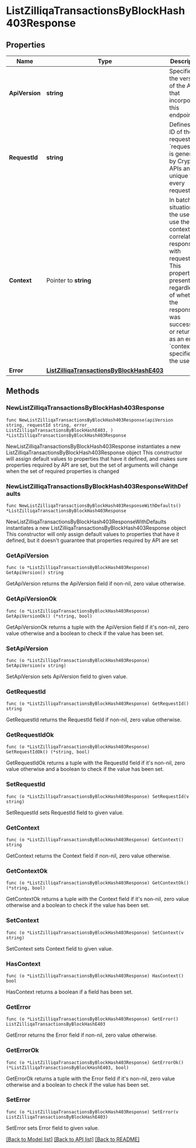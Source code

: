 # ListZilliqaTransactionsByBlockHash403Response

## Properties

Name | Type | Description | Notes
------------ | ------------- | ------------- | -------------
**ApiVersion** | **string** | Specifies the version of the API that incorporates this endpoint. | 
**RequestId** | **string** | Defines the ID of the request. The &#x60;requestId&#x60; is generated by Crypto APIs and it&#39;s unique for every request. | 
**Context** | Pointer to **string** | In batch situations the user can use the context to correlate responses with requests. This property is present regardless of whether the response was successful or returned as an error. &#x60;context&#x60; is specified by the user. | [optional] 
**Error** | [**ListZilliqaTransactionsByBlockHashE403**](ListZilliqaTransactionsByBlockHashE403.md) |  | 

## Methods

### NewListZilliqaTransactionsByBlockHash403Response

`func NewListZilliqaTransactionsByBlockHash403Response(apiVersion string, requestId string, error_ ListZilliqaTransactionsByBlockHashE403, ) *ListZilliqaTransactionsByBlockHash403Response`

NewListZilliqaTransactionsByBlockHash403Response instantiates a new ListZilliqaTransactionsByBlockHash403Response object
This constructor will assign default values to properties that have it defined,
and makes sure properties required by API are set, but the set of arguments
will change when the set of required properties is changed

### NewListZilliqaTransactionsByBlockHash403ResponseWithDefaults

`func NewListZilliqaTransactionsByBlockHash403ResponseWithDefaults() *ListZilliqaTransactionsByBlockHash403Response`

NewListZilliqaTransactionsByBlockHash403ResponseWithDefaults instantiates a new ListZilliqaTransactionsByBlockHash403Response object
This constructor will only assign default values to properties that have it defined,
but it doesn't guarantee that properties required by API are set

### GetApiVersion

`func (o *ListZilliqaTransactionsByBlockHash403Response) GetApiVersion() string`

GetApiVersion returns the ApiVersion field if non-nil, zero value otherwise.

### GetApiVersionOk

`func (o *ListZilliqaTransactionsByBlockHash403Response) GetApiVersionOk() (*string, bool)`

GetApiVersionOk returns a tuple with the ApiVersion field if it's non-nil, zero value otherwise
and a boolean to check if the value has been set.

### SetApiVersion

`func (o *ListZilliqaTransactionsByBlockHash403Response) SetApiVersion(v string)`

SetApiVersion sets ApiVersion field to given value.


### GetRequestId

`func (o *ListZilliqaTransactionsByBlockHash403Response) GetRequestId() string`

GetRequestId returns the RequestId field if non-nil, zero value otherwise.

### GetRequestIdOk

`func (o *ListZilliqaTransactionsByBlockHash403Response) GetRequestIdOk() (*string, bool)`

GetRequestIdOk returns a tuple with the RequestId field if it's non-nil, zero value otherwise
and a boolean to check if the value has been set.

### SetRequestId

`func (o *ListZilliqaTransactionsByBlockHash403Response) SetRequestId(v string)`

SetRequestId sets RequestId field to given value.


### GetContext

`func (o *ListZilliqaTransactionsByBlockHash403Response) GetContext() string`

GetContext returns the Context field if non-nil, zero value otherwise.

### GetContextOk

`func (o *ListZilliqaTransactionsByBlockHash403Response) GetContextOk() (*string, bool)`

GetContextOk returns a tuple with the Context field if it's non-nil, zero value otherwise
and a boolean to check if the value has been set.

### SetContext

`func (o *ListZilliqaTransactionsByBlockHash403Response) SetContext(v string)`

SetContext sets Context field to given value.

### HasContext

`func (o *ListZilliqaTransactionsByBlockHash403Response) HasContext() bool`

HasContext returns a boolean if a field has been set.

### GetError

`func (o *ListZilliqaTransactionsByBlockHash403Response) GetError() ListZilliqaTransactionsByBlockHashE403`

GetError returns the Error field if non-nil, zero value otherwise.

### GetErrorOk

`func (o *ListZilliqaTransactionsByBlockHash403Response) GetErrorOk() (*ListZilliqaTransactionsByBlockHashE403, bool)`

GetErrorOk returns a tuple with the Error field if it's non-nil, zero value otherwise
and a boolean to check if the value has been set.

### SetError

`func (o *ListZilliqaTransactionsByBlockHash403Response) SetError(v ListZilliqaTransactionsByBlockHashE403)`

SetError sets Error field to given value.



[[Back to Model list]](../README.md#documentation-for-models) [[Back to API list]](../README.md#documentation-for-api-endpoints) [[Back to README]](../README.md)


